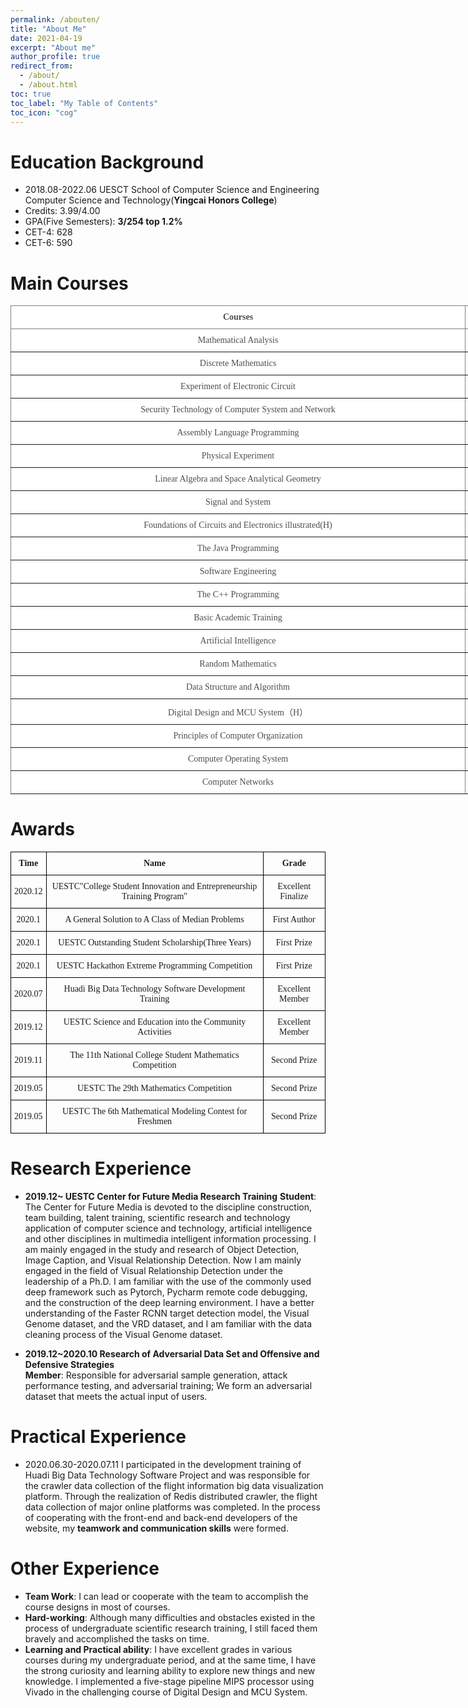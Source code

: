 ```yaml
---
permalink: /abouten/
title: "About Me"
date: 2021-04-19
excerpt: "About me"
author_profile: true
redirect_from: 
  - /about/
  - /about.html
toc: true
toc_label: "My Table of Contents"
toc_icon: "cog"
---
```


# Education Background
  
- 2018.08-2022.06  UESCT  School of Computer Science and Engineering  Computer Science and Technology(**Yingcai Honors College**)
- Credits: 3.99/4.00   
- GPA(Five Semesters): **3/254  top 1.2%**
- CET-4: 628     
- CET-6: 590  

# Main Courses
  
<style type="text/css">
.tg  {border-collapse:collapse;border-spacing:0;}
.tg td{border-color:black;border-style:solid;border-width:1px;font-family:Arial, sans-serif;font-size:14px;
  overflow:hidden;padding:10px 5px;word-break:normal;}
.tg th{border-color:black;border-style:solid;border-width:1px;font-family:Arial, sans-serif;font-size:14px;
  font-weight:normal;overflow:hidden;padding:10px 5px;word-break:normal;}
.tg .tg-6di3{background-color:#FFF;border-color:inherit;color:#494E52;font-family:"Times New Roman", Times, serif !important;;
  font-weight:bold;text-align:center;vertical-align:top}
.tg .tg-rdhw{background-color:#FFF;border-color:inherit;color:#494E52;font-family:"Times New Roman", Times, serif !important;;
  text-align:center;vertical-align:top}
</style>
<table class="tg" style="undefined;table-layout: fixed; width: 778px">
<colgroup>
<col style="width: 728px">
<col style="width: 50px">
</colgroup>
<thead>
  <tr>
    <th class="tg-6di3"><span style="font-weight:bold">Courses</span></th>
    <th class="tg-6di3"><span style="font-weight:bold">Grade</span></th>
  </tr>
</thead>
<tbody>
  <tr>
    <td class="tg-rdhw">Mathematical Analysis</td>
    <td class="tg-rdhw">97</td>
  </tr>
  <tr>
    <td class="tg-rdhw">Discrete Mathematics</td>
    <td class="tg-rdhw">97</td>
  </tr>
  <tr>
    <td class="tg-rdhw">Experiment of Electronic Circuit</td>
    <td class="tg-rdhw">96</td>
  </tr>
  <tr>
    <td class="tg-rdhw">Security Technology of Computer System and Network</td>
    <td class="tg-rdhw">96</td>
  </tr>
  <tr>
    <td class="tg-rdhw">Assembly Language Programming</td>
    <td class="tg-rdhw">96</td>
  </tr>
  <tr>
    <td class="tg-rdhw">Physical Experiment</td>
    <td class="tg-rdhw">95</td>
  </tr>
  <tr>
    <td class="tg-rdhw">Linear Algebra and Space Analytical Geometry</td>
    <td class="tg-rdhw">95</td>
  </tr>
  <tr>
    <td class="tg-rdhw">Signal and System</td>
    <td class="tg-rdhw">95</td>
  </tr>
  <tr>
    <td class="tg-rdhw">Foundations of Circuits and Electronics illustrated(H)</td>
    <td class="tg-rdhw">94</td>
  </tr>
  <tr>
    <td class="tg-rdhw">The Java Programming</td>
    <td class="tg-rdhw">94</td>
  </tr>
  <tr>
    <td class="tg-rdhw">Software Engineering</td>
    <td class="tg-rdhw">94</td>
  </tr>
  <tr>
    <td class="tg-rdhw">The C++ Programming</td>
    <td class="tg-rdhw">93</td>
  </tr>
  <tr>
    <td class="tg-rdhw">Basic Academic Training</td>
    <td class="tg-rdhw">93</td>
  </tr>
  <tr>
    <td class="tg-rdhw">Artificial Intelligence</td>
    <td class="tg-rdhw">92</td>
  </tr>
  <tr>
    <td class="tg-rdhw">Random Mathematics</td>
    <td class="tg-rdhw">92</td>
  </tr>
  <tr>
    <td class="tg-rdhw">Data Structure and Algorithm</td>
    <td class="tg-rdhw">91</td>
  </tr>
  <tr>
    <td class="tg-rdhw">Digital Design and MCU System（H）</td>
    <td class="tg-rdhw">90</td>
  </tr>
  <tr>
    <td class="tg-rdhw">Principles of Computer Organization</td>
    <td class="tg-rdhw">90</td>
  </tr>
  <tr>
    <td class="tg-rdhw">Computer Operating System</td>
    <td class="tg-rdhw">89</td>
  </tr>
  <tr>
    <td class="tg-rdhw">Computer Networks</td>
    <td class="tg-rdhw">88</td>
  </tr>
</tbody>
</table>



# Awards
  
<style type="text/css">
.tg  {border-collapse:collapse;border-spacing:0;}
.tg td{border-color:black;border-style:solid;border-width:1px;font-family:Arial, sans-serif;font-size:14px;
  overflow:hidden;padding:10px 5px;word-break:normal;}
.tg th{border-color:black;border-style:solid;border-width:1px;font-family:Arial, sans-serif;font-size:14px;
  font-weight:normal;overflow:hidden;padding:10px 5px;word-break:normal;}
.tg .tg-ml4m{font-family:"Times New Roman", Times, serif !important;;font-weight:bold;text-align:center;vertical-align:middle}
.tg .tg-xbtx{font-family:"Times New Roman", Times, serif !important;;text-align:center;vertical-align:middle}
</style>
<table class="tg">
<thead>
  <tr>
    <th class="tg-ml4m">Time</th>
    <th class="tg-ml4m">Name</th>
    <th class="tg-ml4m">Grade</th>
  </tr>
</thead>
<tbody>
  <tr>
    <td class="tg-xbtx">2020.12</td>
    <td class="tg-xbtx">UESTC"College Student Innovation and Entrepreneurship Training Program"</td>
    <td class="tg-xbtx">Excellent Finalize</td>
  </tr>
  <tr>
    <td class="tg-xbtx">2020.1</td>
    <td class="tg-xbtx">A General Solution to A Class of Median Problems</td>
    <td class="tg-xbtx">First Author</td>
  </tr>
  <tr>
    <td class="tg-xbtx">2020.1</td>
    <td class="tg-xbtx">UESTC Outstanding Student Scholarship(Three Years)</td>
    <td class="tg-xbtx">First Prize</td>
  </tr>
  <tr>
    <td class="tg-xbtx">2020.1</td>
    <td class="tg-xbtx">UESTC Hackathon Extreme Programming Competition</td>
    <td class="tg-xbtx">First Prize</td>
  </tr>
  <tr>
    <td class="tg-xbtx">2020.07</td>
    <td class="tg-xbtx">Huadi Big Data Technology Software Development Training</td>
    <td class="tg-xbtx">Excellent Member</td>
  </tr>
  <tr>
    <td class="tg-xbtx">2019.12</td>
    <td class="tg-xbtx">UESTC Science and Education into the Community Activities</td>
    <td class="tg-xbtx">Excellent Member</td>
  </tr>
  <tr>
    <td class="tg-xbtx">2019.11</td>
    <td class="tg-xbtx">The 11th National College Student Mathematics Competition</td>
    <td class="tg-xbtx">Second Prize</td>
  </tr>
  <tr>
    <td class="tg-xbtx">2019.05</td>
    <td class="tg-xbtx">UESTC The 29th Mathematics Competition</td>
    <td class="tg-xbtx">Second Prize</td>
  </tr>
  <tr>
    <td class="tg-xbtx">2019.05</td>
    <td class="tg-xbtx">UESTC The 6th Mathematical Modeling Contest for Freshmen</td>
    <td class="tg-xbtx">Second Prize</td>
  </tr>
</tbody>
</table>

# Research Experience
  
- **2019.12~       UESTC Center for Future Media Research Training**
  **Student**: The Center for Future Media is devoted to the discipline construction, team building, talent training, scientific research and technology application of computer science and technology, artificial intelligence and other disciplines in multimedia intelligent information processing. I am mainly engaged in the study and research of Object Detection, Image Caption, and Visual Relationship Detection. Now I am mainly engaged in the field of Visual Relationship Detection under the leadership of a Ph.D. I am familiar with the use of the commonly used deep framework such as Pytorch, Pycharm remote code debugging, and the construction of the deep learning environment. I have a better understanding of the Faster RCNN target detection model, the Visual Genome dataset, and the VRD dataset, and I am familiar with the data cleaning process of the Visual Genome dataset. 


- **2019.12~2020.10  Research of Adversarial Data Set and Offensive and Defensive Strategies**  
	**Member**: Responsible for adversarial sample generation, attack performance testing, and adversarial training; We form an adversarial dataset that meets the actual input of users.

# Practical Experience
  
- 2020.06.30-2020.07.11 I participated in the development training of Huadi Big Data Technology Software Project and was responsible for the crawler data collection of the flight information big data visualization platform. Through the realization of Redis distributed crawler, the flight data collection of major online platforms was completed. In the process of cooperating with the front-end and back-end developers of the website, my **teamwork and communication skills** were formed. 

# Other Experience
  
- **Team Work**: I can lead or cooperate with the team to accomplish the course designs in most of courses.  
- **Hard-working**: Although many difficulties and obstacles existed in the process of undergraduate scientific research training, I still faced them bravely and accomplished the tasks on time.  
- **Learning and Practical ability**: I have excellent grades in various courses during my undergraduate period, and at the same time, I have the strong curiosity and learning ability to explore new things and new knowledge. I implemented a five-stage pipeline MIPS processor using Vivado in the challenging course of Digital Design and MCU System.